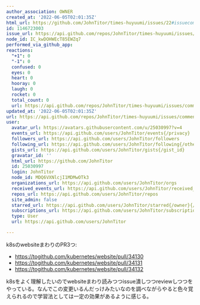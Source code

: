 ```yaml
---
author_association: OWNER
created_at: '2022-06-05T02:01:35Z'
html_url: https://github.com/JohnTitor/times-huyuumi/issues/22#issuecomment-1146723003
id: 1146723003
issue_url: https://api.github.com/repos/JohnTitor/times-huyuumi/issues/22
node_id: IC_kwDOHWEcT85EWZq7
performed_via_github_app: 
reactions:
  "+1": 0
  "-1": 0
  confused: 0
  eyes: 0
  heart: 0
  hooray: 0
  laugh: 0
  rocket: 0
  total_count: 0
  url: https://api.github.com/repos/JohnTitor/times-huyuumi/issues/comments/1146723003/reactions
updated_at: '2022-06-05T02:01:35Z'
url: https://api.github.com/repos/JohnTitor/times-huyuumi/issues/comments/1146723003
user:
  avatar_url: https://avatars.githubusercontent.com/u/25030997?v=4
  events_url: https://api.github.com/users/JohnTitor/events{/privacy}
  followers_url: https://api.github.com/users/JohnTitor/followers
  following_url: https://api.github.com/users/JohnTitor/following{/other_user}
  gists_url: https://api.github.com/users/JohnTitor/gists{/gist_id}
  gravatar_id: ''
  html_url: https://github.com/JohnTitor
  id: 25030997
  login: JohnTitor
  node_id: MDQ6VXNlcjI1MDMwOTk3
  organizations_url: https://api.github.com/users/JohnTitor/orgs
  received_events_url: https://api.github.com/users/JohnTitor/received_events
  repos_url: https://api.github.com/users/JohnTitor/repos
  site_admin: false
  starred_url: https://api.github.com/users/JohnTitor/starred{/owner}{/repo}
  subscriptions_url: https://api.github.com/users/JohnTitor/subscriptions
  type: User
  url: https://api.github.com/users/JohnTitor

---
```

k8sのwebsiteまわりのPR3つ:
- https://togithub.com/kubernetes/website/pull/34130
- https://togithub.com/kubernetes/website/pull/34131
- https://togithub.com/kubernetes/website/pull/34132

k8sをよく理解したいのでwebsiteまわり読みつつissue潰しつつreviewしつつをやっている。なんでこの変更いるんだっけみたいなのを調べながらやると色々覚えられるので学習法としては一定の効果があるように感じる。